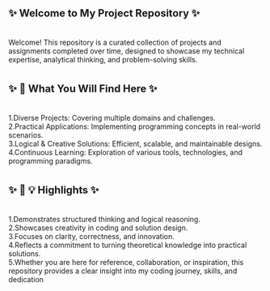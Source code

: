 **<p style="font-size:20px;">✨ Welcome to My Project Repository ✨</p>**<br>
Welcome! This repository is a curated collection of projects and assignments completed over time, designed to showcase my technical expertise, analytical thinking, and problem-solving skills. 
<br><br>

**<p style="font-size:20px;">✨ 🌟 What You Will Find Here ✨</p>**<br>
1.Diverse Projects:             Covering multiple domains and challenges. <br>
2.Practical Applications:       Implementing programming concepts in real-world scenarios. <br>
3.Logical & Creative Solutions: Efficient, scalable, and maintainable designs. <br>
4.Continuous Learning:          Exploration of various tools, technologies, and programming paradigms. 
<br><br>


**<p style="font-size:20px;">✨ 🌟 💡 Highlights ✨</p>**<br>
1.Demonstrates structured thinking and logical reasoning.<br>
2.Showcases creativity in coding and solution design.<br> 
3.Focuses on clarity, correctness, and innovation.<br> 
4.Reflects a commitment to turning theoretical knowledge into practical solutions.<br> 
5.Whether you are here for reference, collaboration, or inspiration, this repository provides a clear insight into my coding journey, skills, and dedication
